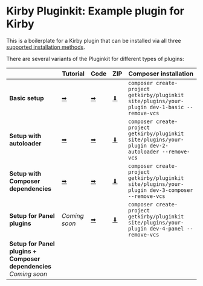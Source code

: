 # Kirby Pluginkit: Example plugin for Kirby

This is a boilerplate for a Kirby plugin that can be installed via all three [supported installation methods](https://getkirby.com/docs/guide/plugins/plugin-setup-basic#the-three-plugin-installation-methods).

There are several variants of the Pluginkit for different types of plugins:

|   | Tutorial | Code | ZIP | Composer installation |
| - | -------- | ---- | --- | --------------------- |
| **Basic setup** | [➡︎](https://getkirby.com/docs/guide/plugins/plugin-setup-basic) | [➡︎](https://github.com/getkirby/pluginkit/tree/1-basic) | [⬇︎](https://github.com/getkirby/pluginkit/archive/1-basic.zip) | `composer create-project getkirby/pluginkit site/plugins/your-plugin dev-1-basic --remove-vcs` |
| **Setup with autoloader** | [➡︎](https://getkirby.com/docs/guide/plugins/plugin-setup-autoloader) | [➡︎](https://github.com/getkirby/pluginkit/tree/2-autoloader) | [⬇︎](https://github.com/getkirby/pluginkit/archive/2-autoloader.zip) | `composer create-project getkirby/pluginkit site/plugins/your-plugin dev-2-autoloader --remove-vcs` |
| **Setup with Composer dependencies** | [➡︎](https://getkirby.com/docs/guide/plugins/plugin-setup-composer) | [➡︎](https://github.com/getkirby/pluginkit/tree/3-composer) | [⬇︎](https://github.com/getkirby/pluginkit/archive/3-composer.zip) | `composer create-project getkirby/pluginkit site/plugins/your-plugin dev-3-composer --remove-vcs` |
| **Setup for Panel plugins** | *Coming soon* | [➡︎](https://github.com/getkirby/pluginkit/tree/4-panel) | [⬇︎](https://github.com/getkirby/pluginkit/archive/4-panel.zip) | `composer create-project getkirby/pluginkit site/plugins/your-plugin dev-4-panel --remove-vcs` |
| **Setup for Panel plugins + Composer dependencies**<br>*Coming soon* | | | | |
